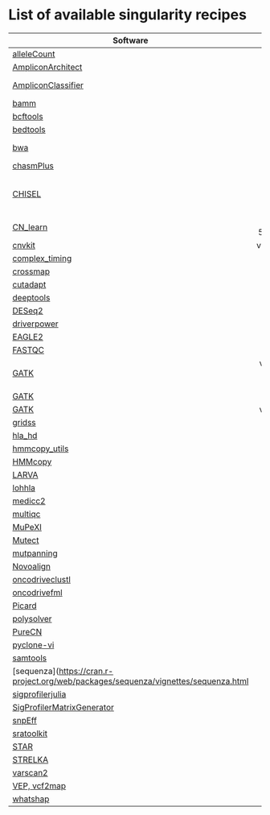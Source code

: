 # List of available singularity recipes
| Software                                                                                                          | Version         | Notes |
| ----------------------------------------------------------------------------------------------------------------- |:---------------:| ----- |
[alleleCount](https://github.com/cancerit/alleleCount) | v4.1.2 | |
[AmpliconArchitect](https://github.com/virajbdeshpande/AmpliconArchitect)                                           | v2              | |
[AmpliconClassifier](https://github.com/jluebeck/AmpliconClassifier) 												| v1			  | See recipe ampliconarchitect_ampliconclassifier|
[bamm](http://bamm-project.org/) | v2.5.0 | |
[bcftools](http://www.htslib.org/)                                                                                  | v.1.10.2        | |
[bedtools](https://github.com/arq5x/bedtools2/)                                                                     | v2.29.2         | |
[bwa](https://github.com/lh3/bwa)                                                                                   | v.0.7.17 (r1188)| Additives: samtools (v.1.10), picard (v2.23.3) |
[chasmPlus](https://github.com/KarchinLab/CHASMplus) | v1 | |
[CHISEL](https://github.com/raphael-group/chisel )                                                                  | v1              | Additives: python libraries (numpy,scipy,pandas,matplotlib,seaborn, setuptools), samtools(v.1.10), bcftools(v.1.10.2) |
[CN_learn](https://github.com/girirajanlab/CN_Learn) | v 5/10/2019 | |
[cnvkit](https://cnvkit.readthedocs.io/en/stable/) | vb218280e | |
[complex_timing]() |  | |
[crossmap](https://crossmap.readthedocs.io/en/latest/)                                                              | v.0.5.1         | |
[cutadapt](https://cutadapt.readthedocs.io/en/stable/)                                                              | v2.10           | |
[deeptools](https://deeptools.readthedocs.io/en/develop/) | v3.4.3  | |
[DESeq2](https://bioconductor.org/packages/release/bioc/html/DESeq2.html)              														| v1.30.0 		  |	R package (R v.4.0.3) |
[driverpower](https://driverpower.readthedocs.io/en/latest/)                                                        | v1.0.2          | |
[EAGLE2](https://alkesgroup.broadinstitute.org/Eagle/)                                                              | v2.4.1          | |
[FASTQC](https://www.bioinformatics.babraham.ac.uk/projects/fastqc/)                                                | v.0.11.9        | See recipe ngs_qc |
[GATK](https://github.com/broadinstitute/gatk/)                                                                     | v.3.8-1-0 and v.4.1.8.1 | |
[GATK](https://github.com/broadinstitute/gatk/)                                                                     | v.4.1.8.1       | |
[GATK](https://storage.googleapis.com/gatk-software/package-archive/gatk/GenomeAnalysisTK-3.8-1-0-gf15c1c3ef.tar.bz2) | v.3.8-1-0     | |
[gridss](https://github.com/PapenfussLab/gridss) | v2.13.2 | |
[hla_hd](https://www.gckyoto.com/https/wwwgenomemedkyoto-uacjp/hla-hd) | v1 | |
[hmmcopy_utils](https://github.com/shahcompbio/hmmcopy_utils) | v1 | |
[HMMcopy](https://bioconductor.org/packages/release/bioc/html/HMMcopy.html) | v1.36.0  | |
[LARVA](http://larva.gersteinlab.org/)																				| v2.0			  | |  
[lohhla](https://bitbucket.org/mcgranahanlab/lohhla/src/master/) | v2 | |
[medicc2](https://bitbucket.org/schwarzlab/medicc2/src/master/) | v1 | |
[multiqc](https://multiqc.info/)                                                                                    | v.1.9           | See recipe ngs_qc |
[MuPeXI](https://github.com/ambj/MuPeXI) | v1.2.0 | |
[Mutect](https://software.broadinstitute.org/cancer/cga/mutect)														| v1.1.4 		  | See recipe polysolver_hg38 |
[mutpanning](https://github.com/vanallenlab/MutPanningV2)                                                           | v2              | |
[Novoalign](http://www.novocraft.com/products/novoalign/) 															| v3.09.05 		  | See recipe polysolver_hg38 |
[oncodriveclustl](https://bitbucket.org/bbglab/oncodriveclustl/src/master/)                                         | v1              | |
[oncodrivefml](https://bitbucket.org/bbglab/oncodrivefml/src/master/)                                               | v2              | |
[Picard](https://broadinstitute.github.io/picard/) 																	| v1.141          | See recipe polysolver_hg38 |
[polysolver](https://software.broadinstitute.org/cancer/cga/polysolver)												| v1			  | |
[PureCN](https://bioconductor.org/packages/release/bioc/html/PureCN.html) | v2.0.2 | |
[pyclone-vi](https://github.com/Roth-Lab/pyclone-vi/)															    | v.1.0.2         | |
[samtools](http://www.htslib.org/)                                                                                  | v1.10           | |
[sequenza](https://cran.r-project.org/web/packages/sequenza/vignettes/sequenza.html|v2019-05-09||
[sigprofilerjulia](https://bitbucket.org/bbglab/sigprofilerjulia/src/master/) | v1 | |
[SigProfilerMatrixGenerator](https://github.com/AlexandrovLab/SigProfilerMatrixGenerator) | v1.2 | |
[snpEff](http://pcingola.github.io/SnpEff/) | v5.1 | |
[sratoolkit](https://github.com/ncbi/sra-tools/)                                                                    | v2.10.8         | |
[STAR](https://github.com/alexdobin/STAR)																			| v.2.7.1a 	  | |
[STRELKA](https://github.com/Illumina/strelka)              														| v2.9.10 		  |	See recipe polysolver_hg38 |
[varscan2](http://varscan.sourceforge.net/) | v2.3.8 | |
[VEP, vcf2map]() | v105 | |
[whatshap](https://whatshap.readthedocs.io/en/latest/) | v1.2 | |
